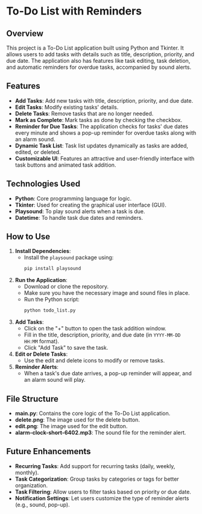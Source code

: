 # To-Do List with Reminders

## Overview
This project is a To-Do List application built using Python and Tkinter. It allows users to add tasks with details such as title, description, priority, and due date. The application also has features like task editing, task deletion, and automatic reminders for overdue tasks, accompanied by sound alerts.

## Features
- **Add Tasks**: Add new tasks with title, description, priority, and due date.
- **Edit Tasks**: Modify existing tasks' details.
- **Delete Tasks**: Remove tasks that are no longer needed.
- **Mark as Complete**: Mark tasks as done by checking the checkbox.
- **Reminder for Due Tasks**: The application checks for tasks' due dates every minute and shows a pop-up reminder for overdue tasks along with an alarm sound.
- **Dynamic Task List**: Task list updates dynamically as tasks are added, edited, or deleted.
- **Customizable UI**: Features an attractive and user-friendly interface with task buttons and animated task addition.

## Technologies Used
- **Python**: Core programming language for logic.
- **Tkinter**: Used for creating the graphical user interface (GUI).
- **Playsound**: To play sound alerts when a task is due.
- **Datetime**: To handle task due dates and reminders.

## How to Use
1. **Install Dependencies**:
   - Install the `playsound` package using:
     ```bash
     pip install playsound
     ```
2. **Run the Application**:
   - Download or clone the repository.
   - Make sure you have the necessary image and sound files in place.
   - Run the Python script:
     ```bash
     python todo_list.py
     ```
3. **Add Tasks**:
   - Click on the "+" button to open the task addition window.
   - Fill in the title, description, priority, and due date (in `YYYY-MM-DD HH:MM` format).
   - Click "Add Task" to save the task.
4. **Edit or Delete Tasks**:
   - Use the edit and delete icons to modify or remove tasks.
5. **Reminder Alerts**:
   - When a task's due date arrives, a pop-up reminder will appear, and an alarm sound will play.

## File Structure
- **main.py**: Contains the core logic of the To-Do List application.
- **delete.png**: The image used for the delete button.
- **edit.png**: The image used for the edit button.
- **alarm-clock-short-6402.mp3**: The sound file for the reminder alert.

## Future Enhancements
- **Recurring Tasks**: Add support for recurring tasks (daily, weekly, monthly).
- **Task Categorization**: Group tasks by categories or tags for better organization.
- **Task Filtering**: Allow users to filter tasks based on priority or due date.
- **Notification Settings**: Let users customize the type of reminder alerts (e.g., sound, pop-up).
